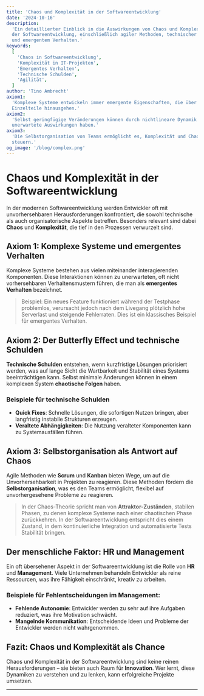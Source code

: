 ```yaml
---
title: 'Chaos und Komplexität in der Softwareentwicklung'
date: '2024-10-16'
description:
  'Ein detaillierter Einblick in die Auswirkungen von Chaos und Komplexität in
  der Softwareentwicklung, einschließlich agiler Methoden, technischer Schulden
  und emergentem Verhalten.'
keywords:
  [
    'Chaos in Softwareentwicklung',
    'Komplexität in IT-Projekten',
    'Emergentes Verhalten',
    'Technische Schulden',
    'Agilität',
  ]
author: 'Tino Ambrecht'
axiom1:
  'Komplexe Systeme entwickeln immer emergente Eigenschaften, die über ihre
  Einzelteile hinausgehen.'
axiom2:
  'Selbst geringfügige Veränderungen können durch nichtlineare Dynamik
  unerwartete Auswirkungen haben.'
axiom3:
  'Die Selbstorganisation von Teams ermöglicht es, Komplexität und Chaos zu
  steuern.'
og_image: '/blog/complex.png'
---
```


# Chaos und Komplexität in der Softwareentwicklung

In der modernen Softwareentwicklung werden Entwickler oft mit unvorhersehbaren
Herausforderungen konfrontiert, die sowohl technische als auch organisatorische
Aspekte betreffen. Besonders relevant sind dabei **Chaos** und **Komplexität**,
die tief in den Prozessen verwurzelt sind.

## Axiom 1: Komplexe Systeme und emergentes Verhalten

Komplexe Systeme bestehen aus vielen miteinander interagierenden Komponenten.
Diese Interaktionen können zu unerwarteten, oft nicht vorhersehbaren
Verhaltensmustern führen, die man als **emergentes Verhalten** bezeichnet.

> Beispiel: Ein neues Feature funktioniert während der Testphase problemlos,
> verursacht jedoch nach dem Livegang plötzlich hohe Serverlast und steigende
> Fehlerraten. Dies ist ein klassisches Beispiel für emergentes Verhalten.

## Axiom 2: Der Butterfly Effect und technische Schulden

**Technische Schulden** entstehen, wenn kurzfristige Lösungen priorisiert
werden, was auf lange Sicht die Wartbarkeit und Stabilität eines Systems
beeinträchtigen kann. Selbst minimale Änderungen können in einem komplexen
System **chaotische Folgen** haben.

### Beispiele für technische Schulden

- **Quick Fixes**: Schnelle Lösungen, die sofortigen Nutzen bringen, aber
  langfristig instabile Strukturen erzeugen.
- **Veraltete Abhängigkeiten**: Die Nutzung veralteter Komponenten kann zu
  Systemausfällen führen.

## Axiom 3: Selbstorganisation als Antwort auf Chaos

Agile Methoden wie **Scrum** und **Kanban** bieten Wege, um auf die
Unvorhersehbarkeit in Projekten zu reagieren. Diese Methoden fördern die
**Selbstorganisation**, was es den Teams ermöglicht, flexibel auf
unvorhergesehene Probleme zu reagieren.

> In der Chaos-Theorie spricht man von **Attraktor-Zuständen**, stabilen Phasen,
> zu denen komplexe Systeme nach einer chaotischen Phase zurückkehren. In der
> Softwareentwicklung entspricht dies einem Zustand, in dem kontinuierliche
> Integration und automatisierte Tests Stabilität bringen.

## Der menschliche Faktor: HR und Management

Ein oft übersehener Aspekt in der Softwareentwicklung ist die Rolle von **HR**
und **Management**. Viele Unternehmen behandeln Entwickler als reine Ressourcen,
was ihre Fähigkeit einschränkt, kreativ zu arbeiten.

### Beispiele für Fehlentscheidungen im Management:

- **Fehlende Autonomie**: Entwickler werden zu sehr auf ihre Aufgaben reduziert,
  was ihre Motivation schwächt.
- **Mangelnde Kommunikation**: Entscheidende Ideen und Probleme der Entwickler
  werden nicht wahrgenommen.

## Fazit: Chaos und Komplexität als Chance

Chaos und Komplexität in der Softwareentwicklung sind keine reinen
Herausforderungen – sie bieten auch Raum für **Innovation**. Wer lernt, diese
Dynamiken zu verstehen und zu lenken, kann erfolgreiche Projekte umsetzen.

---

